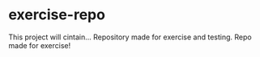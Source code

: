 # exercise-repo
This project will cintain...
Repository made for exercise and testing.
Repo made for exercise!

